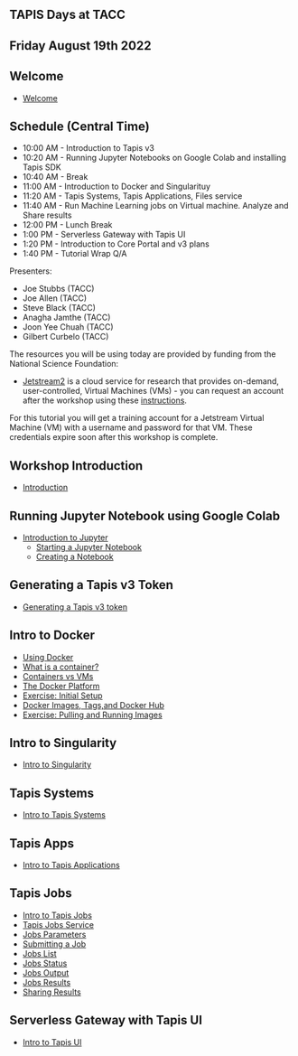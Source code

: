 ## TAPIS Days at TACC

## Friday August 19th 2022 

## Welcome
* [Welcome](./welcome/intro.md)

## Schedule (Central Time)
* 10:00 AM - Introduction to Tapis v3
* 10:20 AM - Running Jupyter Notebooks on Google Colab and installing Tapis SDK
* 10:40 AM - Break
* 11:00 AM - Introduction to Docker and Singularituy
* 11:20 AM - Tapis Systems, Tapis Applications, Files service
* 11:40 AM - Run Machine Learning jobs on Virtual machine. Analyze and Share results
* 12:00 PM - Lunch Break
* 1:00 PM - Serverless Gateway with Tapis UI 
* 1:20 PM - Introduction to Core Portal and v3 plans
* 1:40 PM - Tutorial Wrap Q/A


Presenters:
* Joe Stubbs (TACC)
* Joe Allen (TACC)
* Steve Black (TACC)
* Anagha Jamthe (TACC)
* Joon Yee Chuah (TACC)
* Gilbert Curbelo (TACC)

The resources you will be using today are provided by funding from the National Science Foundation:

* [Jetstream2](https://jetstream-cloud.org/) is a cloud service for research that provides on-demand, user-controlled, Virtual Machines (VMs) - you can request an account after the workshop using these [instructions](https://iujetstream.atlassian.net/wiki/spaces/JWT/pages/76150553/Get+a+Jetstream+Trial+Access+account).

For this tutorial you will get a training account for a Jetstream Virtual Machine (VM) with a username and password for that VM. These credentials expire soon after this workshop is complete.


## Workshop Introduction
* [Introduction](https://docs.google.com/presentation/d/1j8MHB6QqkZPsIBV-SWkTahA1W37FwFIJUGzsTlTisOc/edit?usp=sharing)

## Running Jupyter Notebook using Google Colab
* [Introduction to Jupyter](./block1/intro-to-jupyter.md)
  * [Starting a Jupyter Notebook](./block1/intro-to-jupyter.md#starting-up-your-jupyter-notebook-environment)
  * [Creating a Notebook](./block1/intro-to-jupyter.md#creating-a-notebook)

## Generating a Tapis v3 Token
* [Generating a Tapis v3 token](./block1/tapis-v3-token.md#generating-a-v3-token)

## Intro to Docker
  * [Using Docker](./block1/intro-to-docker.md)
  * [What is a container?](./block1/intro-to-docker.md#what-is-a-container)
  * [Containers vs VMs](./block1/intro-to-docker.md#containers-vs-vms)
  * [The Docker Platform](./block1/intro-to-docker.md#the-docker-platform)
  * [Exercise: Initial Setup](./block1/intro-to-docker.md#exercise-initial-setup)
  * [Docker Images, Tags,and Docker Hub](./block1/intro-to-docker.md##lecture-docker-images-and-tags-docker-hub-and-images)
  * [Exercise: Pulling and Running Images](./block1/intro-to-docker.md#pulling-and-running-images)

## Intro to Singularity
* [Intro to Singularity](./block1/intro-singularity.md)

## Tapis Systems
* [Intro to Tapis Systems](./block3/tapis-systems.md)

## Tapis Apps
* [Intro to Tapis Applications](./block4/apps.md)

## Tapis Jobs
  * [Intro to Tapis Jobs](./block4/jobs.md)
  * [Tapis Jobs Service](./block4/jobs.md#tapisaloe-jobs-service)
  * [Jobs Parameters](./block4/jobs.md#jobs-parameters)
  * [Submitting a Job ](./block4/jobs.md#submitting-a-job)
  * [Jobs List](./block4/jobs.md#jobs-list)
  * [Jobs Status](./block4/jobs.md#jobs-status)
  * [Jobs Output](./block4/jobs.md#jobs-output)
  * [Jobs Results](./block4/jobs.md#jobs-results)
  * [Sharing Results](./block4/jobs.md#sharing-results)

## Serverless Gateway with Tapis UI 
  * [Intro to Tapis UI](./block5/intro.md)
